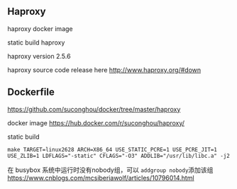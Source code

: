 ## Haproxy

haproxy docker image

static build haproxy

haproxy version 2.5.6

haproxy source code release here http://www.haproxy.org/#down

## Dockerfile

https://github.com/suconghou/docker/tree/master/haproxy

docker image  https://hub.docker.com/r/suconghou/haproxy/

static build

```
make TARGET=linux2628 ARCH=X86_64 USE_STATIC_PCRE=1 USE_PCRE_JIT=1 USE_ZLIB=1 LDFLAGS="-static" CFLAGS="-O3" ADDLIB="/usr/lib/libc.a" -j2
```

在 busybox 系统中运行时没有nobody组，可以 `addgroup nobody`添加该组
https://www.cnblogs.com/mcsiberiawolf/articles/10796014.html
